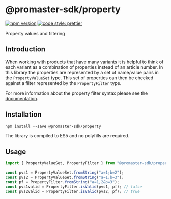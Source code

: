 # @promaster-sdk/property

[![npm version][version-image]][version-url]
[![code style: prettier][prettier-image]][prettier-url]

Property values and filtering

## Introduction

When working with products that have many variants it is helpful to think of each variant as a combination of properties instead of an article number. In this library the properties are represented by a set of name/value pairs in the `PropertyValueSet` type. This set of properties can then be checked against a filter represented by the `PropertyFilter` type.

For more information about the property filter syntax please see the [documentation](https://docs.promaster.se/areas/product/#propertyfilters).

## Installation

`npm install --save @promaster-sdk/property`

The library is compiled to ES5 and no polyfills are required.

## Usage

```js
import { PropertyValueSet, PropertyFilter } from "@promaster-sdk/property";

const pvs1 = PropertyValueSet.fromString("a=1;b=2");
const pvs2 = PropertyValueSet.fromString("a=1;b=3");
const pf = PropertyFilter.fromString("a=1,2&b=3");
const pvs1valid = PropertyFilter.isValid(pvs1, pf); // false
const pvs2valid = PropertyFilter.isValid(pvs2, pf); // true
```

[version-image]: https://img.shields.io/npm/v/@promaster-sdk/property.svg?style=flat
[version-url]: https://www.npmjs.com/package/@promaster-sdk/property
[prettier-image]: https://img.shields.io/badge/code_style-prettier-ff69b4.svg?style=flat
[prettier-url]: https://github.com/prettier/prettier
